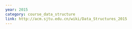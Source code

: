 ```yaml
---
year: 2015
category: course_data_structure
link: http://acm.sjtu.edu.cn/wiki/Data_Structures_2015
---
```


